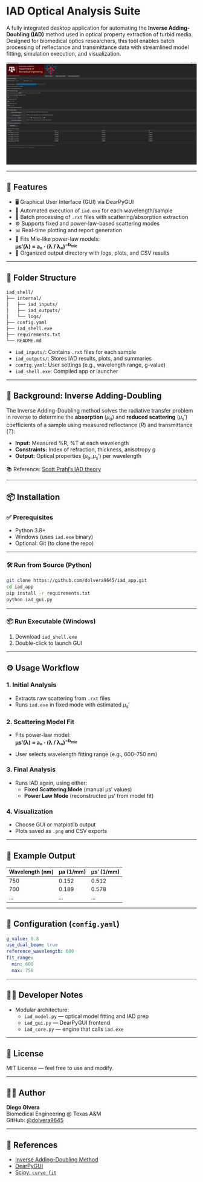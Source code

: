 # IAD Optical Analysis Suite

A fully integrated desktop application for automating the **Inverse Adding-Doubling (IAD)** method used in optical property extraction of turbid media. Designed for biomedical optics researchers, this tool enables batch processing of reflectance and transmittance data with streamlined model fitting, simulation execution, and visualization.

![App Screenshot](docs/screenshot.png)

---

## 🚀 Features

- 🖥️ Graphical User Interface (GUI) via DearPyGUI  
- 🧮 Automated execution of `iad.exe` for each wavelength/sample  
- 📂 Batch processing of `.rxt` files with scattering/absorption extraction  
- ⚙️ Supports fixed and power-law-based scattering modes  
- 📊 Real-time plotting and report generation  
- 🧠 Fits Mie-like power-law models:  
  <b>μs′(λ) = a₀ · (λ / λ₀)<sup>−b<sub>mie</sub></sup></b>
- 📁 Organized output directory with logs, plots, and CSV results  

---

## 📁 Folder Structure

```
iad_shell/
├── internal/
│   ├── iad_inputs/
│   ├── iad_outputs/
│   └── logs/
├── config.yaml
├── iad_shell.exe
├── requirements.txt
└── README.md
```

- `iad_inputs/`: Contains `.rxt` files for each sample  
- `iad_outputs/`: Stores IAD results, plots, and summaries  
- `config.yaml`: User settings (e.g., wavelength range, g-value)  
- `iad_shell.exe`: Compiled app or launcher  

---

## 🧠 Background: Inverse Adding-Doubling

The Inverse Adding-Doubling method solves the radiative transfer problem in reverse to determine the **absorption** ($\mu_a$) and **reduced scattering** ($\mu_s'$) coefficients of a sample using measured reflectance ($R$) and transmittance ($T$):

- **Input:** Measured %R, %T at each wavelength  
- **Constraints:** Index of refraction, thickness, anisotropy $g$  
- **Output:** Optical properties $(\mu_a, \mu_s')$ per wavelength  

📚 Reference: [Scott Prahl’s IAD theory](https://omlc.org/software/iad/)

---

## 📦 Installation

### ✅ Prerequisites

- Python 3.8+
- Windows (uses `iad.exe` binary)
- Optional: Git (to clone the repo)

---

### 🛠️ Run from Source (Python)

```bash
git clone https://github.com/dolvera9645/iad_app.git
cd iad_app
pip install -r requirements.txt
python iad_gui.py
```

---

### 📦 Run Executable (Windows)

1. Download `iad_shell.exe`  
2. Double-click to launch GUI

---

## ⚙️ Usage Workflow

### 1. Initial Analysis
- Extracts raw scattering from `.rxt` files  
- Runs `iad.exe` in fixed mode with estimated $\mu_s'$

### 2. Scattering Model Fit
- Fits power-law model:  
  <b>μs′(λ) = a₀ · (λ / λ₀)<sup>−b<sub>mie</sub></sup></b>
 
- User selects wavelength fitting range (e.g., 600–750 nm)

### 3. Final Analysis
- Runs IAD again, using either:
  - **Fixed Scattering Mode** (manual μs′ values)
  - **Power Law Mode** (reconstructed μs′ from model fit)

### 4. Visualization
- Choose GUI or matplotlib output
- Plots saved as `.png` and CSV exports

---

## 🧪 Example Output

| Wavelength (nm) | μa (1/mm) | μs′ (1/mm) |
|-----------------|-----------|------------|
| 750             | 0.152     | 0.512      |
| 700             | 0.189     | 0.578      |
| ...             | ...       | ...        |

---

## 📝 Configuration (`config.yaml`)

```yaml
g_value: 0.8
use_dual_beam: true
reference_wavelength: 600
fit_range:
  min: 600
  max: 750
```

---

## 🧑‍💻 Developer Notes

- Modular architecture:
  - `iad_model.py` — optical model fitting and IAD prep
  - `iad_gui.py` — DearPyGUI frontend
  - `iad_core.py` — engine that calls `iad.exe`

---

## 📄 License

MIT License — feel free to use and modify.

---

## 🙋‍♂️ Author

**Diego Olvera**  
Biomedical Engineering @ Texas A&M  
GitHub: [@dolvera9645](https://github.com/dolvera9645)

---

## 🔗 References

- [Inverse Adding-Doubling Method](https://omlc.org/software/iad/)  
- [DearPyGUI](https://github.com/hoffstadt/DearPyGui)  
- [Scipy: `curve_fit`](https://docs.scipy.org/doc/scipy/reference/generated/scipy.optimize.curve_fit.html)
